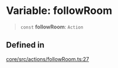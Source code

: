 # Variable: followRoom

> `const` **followRoom**: `Action`

## Defined in

[core/src/actions/followRoom.ts:27](https://github.com/ai16z/eliza/blob/d62ba1b3bd238d14ac669409dda20e8446e34da9/core/src/actions/followRoom.ts#L27)
